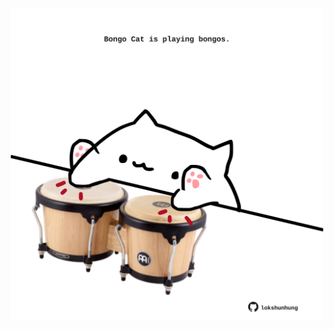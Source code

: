 <!-- built at 27/12/2021, 05:08:44 UTC -->
<p align="center">
  <img width="500" height="500" src="./ReadmeImage.svg">
</p>
